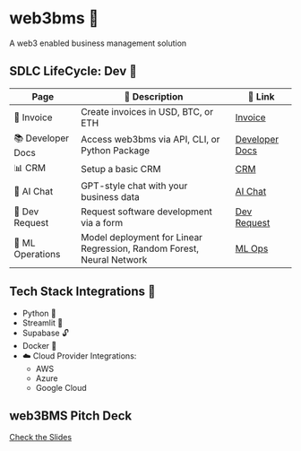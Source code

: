 
# web3bms 💾
A web3 enabled business management solution

## SDLC LifeCycle: Dev 🚝 

| Page              | 📃 Description                                     | 🔗 Link                                                   |
|-------------------|-------------------------------------------------|--------------------------------------------------------|
| 📑 Invoice           | Create invoices in USD, BTC, or ETH            | <a href="https://web3bms.streamlit.app/?page=invoice" target="_self">Invoice</a>  |
| 📚 Developer Docs    | Access web3bms via API, CLI, or Python Package  | <a href="https://web3bms.streamlit.app/?page=developer-docs" target="_self">Developer Docs</a>  |
| 📊 CRM               | Setup a basic CRM                               | <a href="https://web3bms.streamlit.app/?page=crm" target="_self">CRM</a>  |
| 💬 AI Chat           | GPT-style chat with your business data         | <a href="https://web3bms.streamlit.app/?page=ai-chat" target="_self">AI Chat</a>  |
| 🚀 Dev Request       | Request software development via a form        | <a href="https://web3bms.streamlit.app/?page=development-request" target="_self">Dev Request</a>  |
| 👾 ML Operations     | Model deployment for Linear Regression, Random Forest, Neural Network | <a href="https://web3bms.streamlit.app/?page=ml-ops" target="_self">ML Ops</a>  |


## Tech Stack Integrations 📡
- Python 🐍
- Streamlit 🎈
- Supabase 🔓
- Docker 🐳
- ☁️ Cloud Provider Integrations:
  - AWS 
  - Azure 
  - Google Cloud

## web3BMS Pitch Deck
[Check the Slides](https://docs.google.com/presentation/d/1gqS42Yrv5wHzMGiAsbvt3cQdgK1FHPoU/edit?usp=drive_link&ouid=115467748136356520422&rtpof=true&sd=true)